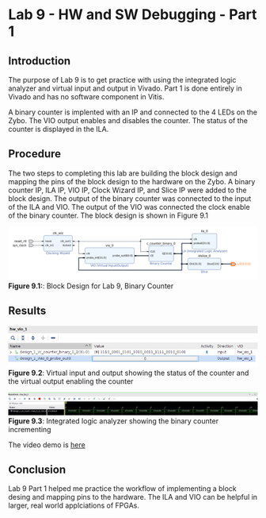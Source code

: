 # Lab 9 - HW and SW Debugging - Part 1

## Introduction
The purpose of Lab 9 is to get practice with using the integrated logic analyzer and virtual input and output in Vivado. Part 1 is done entirely in Vivado and has no software component in Vitis. 

A binary counter is implented with an IP and connected to the 4 LEDs on the Zybo. The VIO output enables and disables the counter. The status of the counter is displayed in the ILA. 

## Procedure
The two steps to completing this lab are building the block design and mapping the pins of the block design to the hardware on the Zybo. A binary counter IP, ILA IP, VIO IP, Clock Wizard IP, and Slice IP were added to the block design. The output of the binary counter was connected to the input of the ILA and VIO. The output of the VIO was connected the clock enable of the binary counter. The block design is shown in Figure 9.1

![block design](/img/bd.png)  
**Figure 9.1:**: Block Design for Lab 9, Binary Counter

## Results
![vio](/img/vio.png)
**Figure 9.2**: Virtual input and output showing the status of the counter and the virtual output enabling the counter

![ila](/img/ila.png)
**Figure 9.3**: Integrated logic analyzer showing the binary counter incrementing

The video demo is [here](https://youtu.be/oSLDtp9R5qk)

## Conclusion
Lab 9 Part 1 helped me practice the workflow of implementing a block desing and mapping pins to the hardware. The ILA and VIO can be helpful in larger, real world applciations of FPGAs.